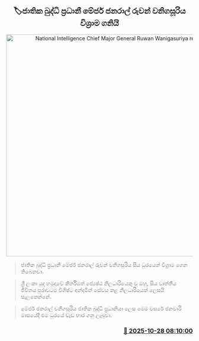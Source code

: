 <p align='center'><b><h2 align='center' title='National Intelligence Chief Major General Ruwan Wanigasuriya retires'>🏷ජාතික බුද්ධි ප්‍රධානී මේජර් ජනරාල් රුවන් වනිගසූරිය විශ්‍රාම ගනියි</h2></b></p>
<p align='center'><img src='https://helakuru.sgp1.cdn.digitaloceanspaces.com/esana/images/lib/ruwan-wanigasuriya-mn.jpg' width='600' alt='National Intelligence Chief Major General Ruwan Wanigasuriya retires'></p>

> ජාතික බුද්ධි ප්‍රධානී මේජර් ජනරාල් රුවන් වනිගසූරිය සිය ධුරයෙන් විශ්‍රාම ගෙන තිබෙනවා.

> ශ්‍රී ලංකා යුද හමුදාවේ කීර්තිමත් ජ්‍යෙෂ්ඨ නිලධාරියෙකු වූ ඔහු, සිය වෘත්තීය ජීවිතය පුරාවටම විශිෂ්ට අන්දමින් සේවය කළ නිලධාරියෙක් ලෙසයි සැලකෙන්නේ.

> මේජර් ජනරාල් වනිගසූරිය ජාතික බුද්ධි ප්‍රධානියා ලෙස මෙම වසරේ ජනවාරි මාසයේදී එම ධුරයේ වැඩ භාර ගනු ලැබුවා.



<h3 align='right'><a href='https://www.helakuru.lk/esana/p/114845/'>📅 2025-10-28 08:10:00</a></h3>
